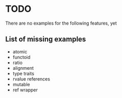 TODO
====

There are no examples for the following features, yet


List of missing examples
-----------------------

* atomic
* functoid
* ratio
* alignment
* type traits
* rvalue references
* mutable
* ref wrapper
